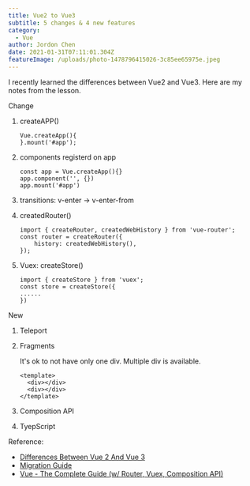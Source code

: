 ```yaml
---
title: Vue2 to Vue3
subtitle: 5 changes & 4 new features
category:
  - Vue
author: Jordon Chen
date: 2021-01-31T07:11:01.304Z
featureImage: /uploads/photo-1478796415026-3c85ee65975e.jpeg
---
```

I recently learned the differences between Vue2 and Vue3.  Here are my notes from the lesson.

Change

1. createAPP()

   ```
   Vue.createApp(){
   }.mount('#app');
   ```
2. components registerd on app

   ```
   const app = Vue.createApp(){}
   app.component('', {})
   app.mount('#app')
   ```
3. transitions: v-enter -> v-enter-from
4. createdRouter()

   ```
   import { createRouter, createdWebHistory } from 'vue-router';
   const router = createRouter({
       history: createdWebHistory(),
   });
   ```
5. Vuex: createStore()

   ```
   import { createStore } from 'vuex';
   const store = createStore({
   ......
   })
   ```

New

1. Teleport
2. Fragments

   It's ok to not have only one div. Multiple div is available.

   ```
   <template>
     <div></div>
     <div></div>
   </template>
   ```
3. Composition API
4. TyepScript

Reference:

- [Differences Between Vue 2 And Vue 3](https://medium.com/javascript-in-plain-english/differences-between-vue-2-and-vue-3-ee627e2c83a8)
- [Migration Guide](https://v3.vuejs.org/guide/migration/introduction.html#overview)
- [Vue - The Complete Guide (w/ Router, Vuex, Composition API)](https://www.udemy.com/course/vuejs-2-the-complete-guide/)